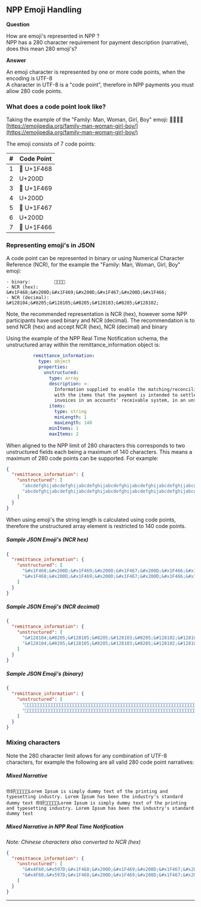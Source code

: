 ## NPP Emoji Handling

**Question**

How are emoji's represented in NPP ?<br>
NPP has a 280 character requirement for payment description (narrative), does this mean 280 emoji's?

**Answer**

An emoji character is represented by one or more code points, when the encoding is UTF-8<br>
A character in UTF-8 is a "code point", therefore in NPP payments you must allow 280 code points.

### What does a code point look like?

Taking the example of the "Family: Man, Woman, Girl, Boy" emoji: 👨‍👩‍👧‍👦 [https://emojipedia.org/family-man-woman-girl-boy/](https://emojipedia.org/family-man-woman-girl-boy/)

The emoji consists of 7 code points:

| **#** 	| **Code Point** 	|
|-------	|----------------	|
|   1   	| 👨 U+1F468      	|
|   2   	| U+200D         	|
|   3   	| 👩 U+1F469      	|
|   4   	| U+200D         	|
|   5   	| 👧 U+1F467      	|
|   6   	| U+200D         	|
|   7   	| 👦 U+1F466      	|


### Representing emoji's in JSON

A code point can be represented in binary or using Numerical Character Reference (NCR), for the example the "Family: Man, Woman, Girl, Boy" emoji:

```
- binary:         👨‍👩‍👧‍👦
- NCR (hex):      &#x1F468;&#x200D;&#x1F469;&#x200D;&#x1F467;&#x200D;&#x1F466;
- NCR (decimal):  &#128104;&#8205;&#128105;&#8205;&#128103;&#8205;&#128102;
```

Note, the recommended representation is NCR (hex), however some NPP participants have used binary and NCR (decimal).  The recommendation is to send NCR (hex) and accept NCR (hex), NCR (decimal) and binary

Using the example of the NPP Real Time Notification schema, the unstructured array within the remittance_information object is:

```yaml
          remittance_information:
            type: object
            properties:
              unstructured:
                type: array
                description: >-
                  Information supplied to enable the matching/reconciliation of an entry 
                  with the items that the payment is intended to settle, such as commercial 
                  invoices in an accounts' receivable system, in an unstructured form.
                items:
                  type: string
                  minLength: 1
                  maxLength: 140
                minItems: 1
                maxItems: 2
```

When aligned to the NPP limit of 280 characters this corresponds to two unstructured fields each being a maximum of 140 characters. This means a maximum of 280 code points can be supported. For example:

```json
{
  "remittance_information": {
    "unstructured": [
      "abcdefghijabcdefghijabcdefghijabcdefghijabcdefghijabcdefghijabcdefghijabcdefghijabcdefghijabcdefghijabcdefghijabcdefghijabcdefghijabcdefghij",
      "abcdefghijabcdefghijabcdefghijabcdefghijabcdefghijabcdefghijabcdefghijabcdefghijabcdefghijabcdefghijabcdefghijabcdefghijabcdefghijabcdefghij"
    ]
  }
}
```

When using emoji's the string length is calculated using code points, therefore the unstructured array element is restricted to 140 code points.

##### Sample JSON Emoji's (NCR hex)

```json
{
  "remittance_information": {
    "unstructured": [
      "&#x1F468;&#x200D;&#x1F469;&#x200D;&#x1F467;&#x200D;&#x1F466;&#x1F468;&#x200D;&#x1F469;&#x200D;&#x1F467;&#x200D;&#x1F466;&#x1F468;&#x200D;&#x1F469;&#x200D;&#x1F467;&#x200D;&#x1F466;&#x1F468;&#x200D;&#x1F469;&#x200D;&#x1F467;&#x200D;&#x1F466;&#x1F468;&#x200D;&#x1F469;&#x200D;&#x1F467;&#x200D;&#x1F466;&#x1F468;&#x200D;&#x1F469;&#x200D;&#x1F467;&#x200D;&#x1F466;&#x1F468;&#x200D;&#x1F469;&#x200D;&#x1F467;&#x200D;&#x1F466;&#x1F468;&#x200D;&#x1F469;&#x200D;&#x1F467;&#x200D;&#x1F466;&#x1F468;&#x200D;&#x1F469;&#x200D;&#x1F467;&#x200D;&#x1F466;&#x1F468;&#x200D;&#x1F469;&#x200D;&#x1F467;&#x200D;&#x1F466;&#x1F468;&#x200D;&#x1F469;&#x200D;&#x1F467;&#x200D;&#x1F466;&#x1F468;&#x200D;&#x1F469;&#x200D;&#x1F467;&#x200D;&#x1F466;&#x1F468;&#x200D;&#x1F469;&#x200D;&#x1F467;&#x200D;&#x1F466;&#x1F468;&#x200D;&#x1F469;&#x200D;&#x1F467;&#x200D;&#x1F466;&#x1F468;&#x200D;&#x1F469;&#x200D;&#x1F467;&#x200D;&#x1F466;&#x1F468;&#x200D;&#x1F469;&#x200D;&#x1F467;&#x200D;&#x1F466;&#x1F468;&#x200D;&#x1F469;&#x200D;&#x1F467;&#x200D;&#x1F466;&#x1F468;&#x200D;&#x1F469;&#x200D;&#x1F467;&#x200D;&#x1F466;&#x1F468;&#x200D;&#x1F469;&#x200D;&#x1F467;&#x200D;&#x1F466;&#x1F468;&#x200D;&#x1F469;&#x200D;&#x1F467;&#x200D;&#x1F466;",
      "&#x1F468;&#x200D;&#x1F469;&#x200D;&#x1F467;&#x200D;&#x1F466;&#x1F468;&#x200D;&#x1F469;&#x200D;&#x1F467;&#x200D;&#x1F466;&#x1F468;&#x200D;&#x1F469;&#x200D;&#x1F467;&#x200D;&#x1F466;&#x1F468;&#x200D;&#x1F469;&#x200D;&#x1F467;&#x200D;&#x1F466;&#x1F468;&#x200D;&#x1F469;&#x200D;&#x1F467;&#x200D;&#x1F466;&#x1F468;&#x200D;&#x1F469;&#x200D;&#x1F467;&#x200D;&#x1F466;&#x1F468;&#x200D;&#x1F469;&#x200D;&#x1F467;&#x200D;&#x1F466;&#x1F468;&#x200D;&#x1F469;&#x200D;&#x1F467;&#x200D;&#x1F466;&#x1F468;&#x200D;&#x1F469;&#x200D;&#x1F467;&#x200D;&#x1F466;&#x1F468;&#x200D;&#x1F469;&#x200D;&#x1F467;&#x200D;&#x1F466;&#x1F468;&#x200D;&#x1F469;&#x200D;&#x1F467;&#x200D;&#x1F466;&#x1F468;&#x200D;&#x1F469;&#x200D;&#x1F467;&#x200D;&#x1F466;&#x1F468;&#x200D;&#x1F469;&#x200D;&#x1F467;&#x200D;&#x1F466;&#x1F468;&#x200D;&#x1F469;&#x200D;&#x1F467;&#x200D;&#x1F466;&#x1F468;&#x200D;&#x1F469;&#x200D;&#x1F467;&#x200D;&#x1F466;&#x1F468;&#x200D;&#x1F469;&#x200D;&#x1F467;&#x200D;&#x1F466;&#x1F468;&#x200D;&#x1F469;&#x200D;&#x1F467;&#x200D;&#x1F466;&#x1F468;&#x200D;&#x1F469;&#x200D;&#x1F467;&#x200D;&#x1F466;&#x1F468;&#x200D;&#x1F469;&#x200D;&#x1F467;&#x200D;&#x1F466;&#x1F468;&#x200D;&#x1F469;&#x200D;&#x1F467;&#x200D;&#x1F466;"
    ]
  }
}
```

##### Sample JSON Emoji's (NCR decimal)

```json
{
  "remittance_information": {
    "unstructured": [
      "&#128104;&#8205;&#128105;&#8205;&#128103;&#8205;&#128102;&#128104;&#8205;&#128105;&#8205;&#128103;&#8205;&#128102;&#128104;&#8205;&#128105;&#8205;&#128103;&#8205;&#128102;&#128104;&#8205;&#128105;&#8205;&#128103;&#8205;&#128102;&#128104;&#8205;&#128105;&#8205;&#128103;&#8205;&#128102;&#128104;&#8205;&#128105;&#8205;&#128103;&#8205;&#128102;&#128104;&#8205;&#128105;&#8205;&#128103;&#8205;&#128102;&#128104;&#8205;&#128105;&#8205;&#128103;&#8205;&#128102;&#128104;&#8205;&#128105;&#8205;&#128103;&#8205;&#128102;&#128104;&#8205;&#128105;&#8205;&#128103;&#8205;&#128102;&#128104;&#8205;&#128105;&#8205;&#128103;&#8205;&#128102;&#128104;&#8205;&#128105;&#8205;&#128103;&#8205;&#128102;&#128104;&#8205;&#128105;&#8205;&#128103;&#8205;&#128102;&#128104;&#8205;&#128105;&#8205;&#128103;&#8205;&#128102;&#128104;&#8205;&#128105;&#8205;&#128103;&#8205;&#128102;&#128104;&#8205;&#128105;&#8205;&#128103;&#8205;&#128102;&#128104;&#8205;&#128105;&#8205;&#128103;&#8205;&#128102;&#128104;&#8205;&#128105;&#8205;&#128103;&#8205;&#128102;&#128104;&#8205;&#128105;&#8205;&#128103;&#8205;&#128102;&#128104;&#8205;&#128105;&#8205;&#128103;&#8205;&#128102;",
      "&#128104;&#8205;&#128105;&#8205;&#128103;&#8205;&#128102;&#128104;&#8205;&#128105;&#8205;&#128103;&#8205;&#128102;&#128104;&#8205;&#128105;&#8205;&#128103;&#8205;&#128102;&#128104;&#8205;&#128105;&#8205;&#128103;&#8205;&#128102;&#128104;&#8205;&#128105;&#8205;&#128103;&#8205;&#128102;&#128104;&#8205;&#128105;&#8205;&#128103;&#8205;&#128102;&#128104;&#8205;&#128105;&#8205;&#128103;&#8205;&#128102;&#128104;&#8205;&#128105;&#8205;&#128103;&#8205;&#128102;&#128104;&#8205;&#128105;&#8205;&#128103;&#8205;&#128102;&#128104;&#8205;&#128105;&#8205;&#128103;&#8205;&#128102;&#128104;&#8205;&#128105;&#8205;&#128103;&#8205;&#128102;&#128104;&#8205;&#128105;&#8205;&#128103;&#8205;&#128102;&#128104;&#8205;&#128105;&#8205;&#128103;&#8205;&#128102;&#128104;&#8205;&#128105;&#8205;&#128103;&#8205;&#128102;&#128104;&#8205;&#128105;&#8205;&#128103;&#8205;&#128102;&#128104;&#8205;&#128105;&#8205;&#128103;&#8205;&#128102;&#128104;&#8205;&#128105;&#8205;&#128103;&#8205;&#128102;&#128104;&#8205;&#128105;&#8205;&#128103;&#8205;&#128102;&#128104;&#8205;&#128105;&#8205;&#128103;&#8205;&#128102;&#128104;&#8205;&#128105;&#8205;&#128103;&#8205;&#128102;"
    ]
  }
}
```

##### Sample JSON Emoji's (binary)

```json
{
  "remittance_information": {
    "unstructured": [
      "👨‍👩‍👧‍👦👨‍👩‍👧‍👦👨‍👩‍👧‍👦👨‍👩‍👧‍👦👨‍👩‍👧‍👦👨‍👩‍👧‍👦👨‍👩‍👧‍👦👨‍👩‍👧‍👦👨‍👩‍👧‍👦👨‍👩‍👧‍👦👨‍👩‍👧‍👦👨‍👩‍👧‍👦👨‍👩‍👧‍👦👨‍👩‍👧‍👦👨‍👩‍👧‍👦👨‍👩‍👧‍👦👨‍👩‍👧‍👦👨‍👩‍👧‍👦",
      "👨‍👩‍👧‍👦👨‍👩‍👧‍👦👨‍👩‍👧‍👦👨‍👩‍👧‍👦👨‍👩‍👧‍👦👨‍👩‍👧‍👦👨‍👩‍👧‍👦👨‍👩‍👧‍👦👨‍👩‍👧‍👦👨‍👩‍👧‍👦👨‍👩‍👧‍👦👨‍👩‍👧‍👦👨‍👩‍👧‍👦👨‍👩‍👧‍👦👨‍👩‍👧‍👦👨‍👩‍👧‍👦👨‍👩‍👧‍👦👨‍👩‍👧‍👦"
    ]
  }
}
```

### Mixing characters

Note the 280 character limit allows for any combination of UTF-8 characters, for example the following are all valid 280 code point narratives:

##### Mixed Narrative

```
你好👨👨‍👩‍👧‍👦Lorem Ipsum is simply dummy text of the printing and typesetting industry. Lorem Ipsum has been the industry's standard dummy text 你好👨👨‍👩‍👧‍👦Lorem Ipsum is simply dummy text of the printing and typesetting industry. Lorem Ipsum has been the industry's standard dummy text
```

##### Mixed Narrative in NPP Real Time Notification 

_Note: Chinese characters also converted to NCR (hex)_

```json
{
  "remittance_information": {
    "unstructured": [
      "&#x4F60;&#x597D;&#x1F468;&#x200D;&#x1F469;&#x200D;&#x1F467;&#x200D;&#x1F466;Lorem Ipsum is simply dummy text of the printing and typesetting industry. Lorem Ipsum has been the industry's standard dummy text",
      "&#x4F60;&#x597D;&#x1F468;&#x200D;&#x1F469;&#x200D;&#x1F467;&#x200D;&#x1F466;Lorem Ipsum is simply dummy text of the printing and typesetting industry. Lorem Ipsum has been the industry's standard dummy text"
    ]
  }
}
```

---
